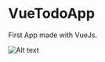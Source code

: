 # VueTodoApp

First App made with VueJs.

![Alt text](https://media-exp1.licdn.com/dms/image/C562DAQEPfIE42G1iOQ/profile-treasury-image-shrink_1280_1280/0/1636478289285?e=1636567200&v=beta&t=o0QycmT8TNfXssudI7Nx_JfRxiMeRJ6YMVSmCB-gdcA?raw=true "Optional Title")
